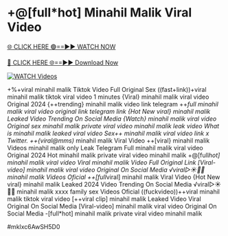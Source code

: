 # +@[full*hot] Minahil Malik Viral Video


[🌐 CLICK HERE 🟢==►► WATCH NOW](https://gitload.pages.dev/)

[🔴 CLICK HERE 🌐==►► Download Now](https://gitload.pages.dev/)

[![WATCH Videos](https://i.imgur.com/dJHk4Zq.gif)](https://gitload.pages.dev/)




























+%+viral minahil malik Tiktok Video Full Original Sex ((fast+link))+viral minahil malik tiktok viral video 1 minutes
{Viral} minahil malik viral video Original 2024
{++trending} minahil malik video link telegram ++*full minahil malik viral video original link telegram link {Hot New viral} minahil malik Leaked Video Trending On Social Media {Watch} minahil malik viral video Original sex minahil malik private viral video minahil malik leak video What is minahil malik leaked viral video
Sex++ minahil malik viral video link x Twitter.
++{viral@mms)* minahil malik Viral Video
++[viral} minahil malik Videos minahil malik only Leak Telegram Full minahil malik viral video Original 2024 Hot minahil malik private viral video minahil malik +@[full*hot] minahil malik viral video Viral minahil malik Video Full Original Link  [Viral-video] minahil malik viral video Original On Social Media ️√viral▷☀️👄💥 minahil malik Videos Oficial ++[full*viral] minahil malik Viral Video {Hot New viral} minahil malik Leaked 2024 Video Trending On Social Media ️√viral▷☀️👄💥 minahil malik xxxx family sex Videos Oficial
((fuckvideo))++viral minahil malik tiktok viral video
[++viral clip] minahil malik Leaked Video Viral Original On Social Media
[Viral-video] minahil malik viral video Original On Social Media
-[full*hot] minahil malik private viral video minahil malik


#mklxc6AwSH5D0
